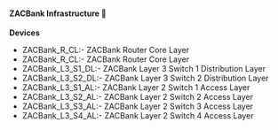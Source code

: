 #### ZACBank Infrastructure 📱

**Devices**

- ZACBank_R_CL:- ZACBank Router Core Layer
- ZACBank_R_CL:- ZACBank Router Core Layer
- ZACBank_L3_S1_DL:- ZACBank Layer 3 Switch 1 Distribution Layer
- ZACBank_L3_S2_DL:- ZACBank Layer 3 Switch 2 Distribution Layer
- ZACBank_L3_S1_AL:- ZACBank Layer 2 Switch 1 Access Layer
- ZACBank_L3_S2_AL:- ZACBank Layer 2 Switch 2 Access Layer
- ZACBank_L3_S3_AL:- ZACBank Layer 2 Switch 3 Access Layer
- ZACBank_L3_S4_AL:- ZACBank Layer 2 Switch 4 Access Layer